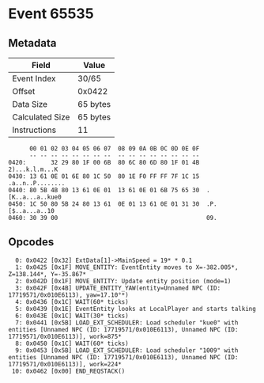 # Event 65535

## Metadata

| Field           | Value    |
|-----------------|----------|
| Event Index     | 30/65    |
| Offset          | 0x0422   |
| Data Size       | 65 bytes |
| Calculated Size | 65 bytes |
| Instructions    | 11       |

```
      00 01 02 03 04 05 06 07  08 09 0A 0B 0C 0D 0E 0F
      -- -- -- -- -- -- -- --  -- -- -- -- -- -- -- --
0420:       32 29 80 1F 00 6B  80 6C 80 6D 80 1F 01 4B    2)...k.l.m...K
0430: 13 61 0E 01 6E 80 1C 50  80 1E F0 FF FF 7F 1C 15  .a..n..P........
0440: 80 5B 4B 80 13 61 0E 01  13 61 0E 01 6B 75 65 30  .[K..a...a..kue0
0450: 1C 50 80 5B 24 80 13 61  0E 01 13 61 0E 01 31 30  .P.[$..a...a..10
0460: 30 39 00                                          09.             
```

## Opcodes

```
  0: 0x0422 [0x32] ExtData[1]->MainSpeed = 19* * 0.1
  1: 0x0425 [0x1F] MOVE_ENTITY: EventEntity moves to X=-382.005*, Z=138.144*, Y=-35.867*
  2: 0x042D [0x1F] MOVE_ENTITY: Update entity position (mode=1)
  3: 0x042F [0x4B] UPDATE_ENTITY_YAW(entity=Unnamed NPC (ID: 17719571/0x010E6113), yaw=17.10°*)
  4: 0x0436 [0x1C] WAIT(60* ticks)
  5: 0x0439 [0x1E] EventEntity looks at LocalPlayer and starts talking
  6: 0x043E [0x1C] WAIT(30* ticks)
  7: 0x0441 [0x5B] LOAD_EXT_SCHEDULER: Load scheduler "kue0" with entities [Unnamed NPC (ID: 17719571/0x010E6113), Unnamed NPC (ID: 17719571/0x010E6113)], work=875*
  8: 0x0450 [0x1C] WAIT(60* ticks)
  9: 0x0453 [0x5B] LOAD_EXT_SCHEDULER: Load scheduler "1009" with entities [Unnamed NPC (ID: 17719571/0x010E6113), Unnamed NPC (ID: 17719571/0x010E6113)], work=224*
 10: 0x0462 [0x00] END_REQSTACK()
```
